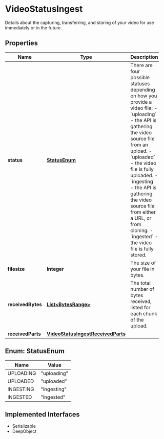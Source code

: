 

# VideoStatusIngest

Details about the capturing, transferring, and storing of your video for use immediately or in the future.
## Properties

Name | Type | Description | Notes
------------ | ------------- | ------------- | -------------
**status** | [**StatusEnum**](#StatusEnum) | There are four possible statuses depending on how you provide a video file: - &#x60;uploading&#x60; - the API is gathering the video source file from an upload. - &#x60;uploaded&#x60; - the video file is fully uploaded. - &#x60;ingesting&#x60; - the API is gathering the video source file from either a URL, or from cloning. - &#x60;ingested&#x60; - the video file is fully stored.  |  [optional]
**filesize** | **Integer** | The size of your file in bytes. |  [optional]
**receivedBytes** | [**List&lt;BytesRange&gt;**](BytesRange.md) | The total number of bytes received, listed for each chunk of the upload. |  [optional]
**receivedParts** | [**VideoStatusIngestReceivedParts**](VideoStatusIngestReceivedParts.md) |  |  [optional]



## Enum: StatusEnum

Name | Value
---- | -----
UPLOADING | &quot;uploading&quot;
UPLOADED | &quot;uploaded&quot;
INGESTING | &quot;ingesting&quot;
INGESTED | &quot;ingested&quot;


## Implemented Interfaces

* Serializable
* DeepObject


